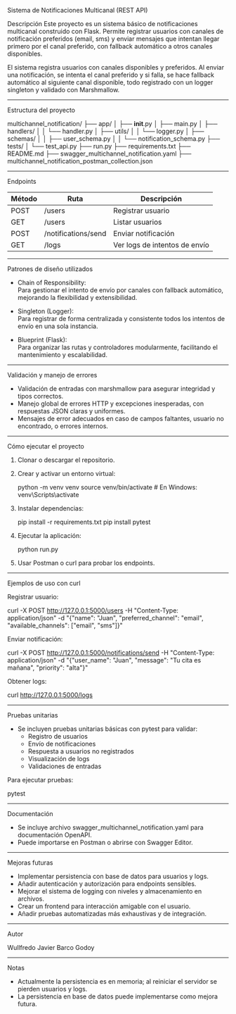 Sistema de Notificaciones Multicanal (REST API)

Descripción
Este proyecto es un sistema básico de notificaciones multicanal construido con Flask. Permite registrar usuarios con canales de notificación preferidos (email, sms) y enviar mensajes que intentan llegar primero por el canal preferido, con fallback automático a otros canales disponibles.

El sistema registra usuarios con canales disponibles y preferidos. Al enviar una notificación, se intenta el canal preferido y si falla, se hace fallback automático al siguiente canal disponible, todo registrado con un logger singleton y validado con Marshmallow.

---

Estructura del proyecto

multichannel_notification/
├── app/
│   ├── __init__.py
│   ├── main.py
│   ├── handlers/
│   │   └── handler.py
│   ├── utils/
│   │   └── logger.py
│   ├── schemas/
│   │   ├── user_schema.py
│   │   └── notification_schema.py
├── tests/
│   └── test_api.py
├── run.py
├── requirements.txt
├── README.md
├── swagger_multichannel_notification.yaml
├── multichannel_notification_postman_collection.json

---

Endpoints

Método | Ruta                  | Descripción
-------|-----------------------|-------------------------------
POST   | /users                | Registrar usuario
GET    | /users                | Listar usuarios
POST   | /notifications/send   | Enviar notificación
GET    | /logs                 | Ver logs de intentos de envío

---

Patrones de diseño utilizados

- Chain of Responsibility:  
  Para gestionar el intento de envío por canales con fallback automático, mejorando la flexibilidad y extensibilidad.

- Singleton (Logger):  
  Para registrar de forma centralizada y consistente todos los intentos de envío en una sola instancia.

- Blueprint (Flask):  
  Para organizar las rutas y controladores modularmente, facilitando el mantenimiento y escalabilidad.

---

Validación y manejo de errores

- Validación de entradas con marshmallow para asegurar integridad y tipos correctos.  
- Manejo global de errores HTTP y excepciones inesperadas, con respuestas JSON claras y uniformes.  
- Mensajes de error adecuados en caso de campos faltantes, usuario no encontrado, o errores internos.

---

Cómo ejecutar el proyecto

1. Clonar o descargar el repositorio.  
2. Crear y activar un entorno virtual:

   python -m venv venv
   source venv/bin/activate   # En Windows: venv\Scripts\activate

3. Instalar dependencias:

   pip install -r requirements.txt
   pip install pytest

4. Ejecutar la aplicación:

   python run.py

5. Usar Postman o curl para probar los endpoints.

---

Ejemplos de uso con curl

Registrar usuario:

curl -X POST http://127.0.0.1:5000/users -H "Content-Type: application/json" -d "{\"name\": \"Juan\", \"preferred_channel\": \"email\", \"available_channels\": [\"email\", \"sms\"]}"

Enviar notificación:

curl -X POST http://127.0.0.1:5000/notifications/send -H "Content-Type: application/json" -d "{\"user_name\": \"Juan\", \"message\": \"Tu cita es mañana\", \"priority\": \"alta\"}"

Obtener logs:

curl http://127.0.0.1:5000/logs

---

Pruebas unitarias

- Se incluyen pruebas unitarias básicas con pytest para validar:  
  - Registro de usuarios  
  - Envío de notificaciones  
  - Respuesta a usuarios no registrados  
  - Visualización de logs  
  - Validaciones de entradas

Para ejecutar pruebas:

   pytest

---

Documentación

- Se incluye archivo swagger_multichannel_notification.yaml para documentación OpenAPI.  
- Puede importarse en Postman o abrirse con Swagger Editor.

---

Mejoras futuras

- Implementar persistencia con base de datos para usuarios y logs.  
- Añadir autenticación y autorización para endpoints sensibles.  
- Mejorar el sistema de logging con niveles y almacenamiento en archivos.  
- Crear un frontend para interacción amigable con el usuario.  
- Añadir pruebas automatizadas más exhaustivas y de integración.

---

Autor

Wullfredo Javier Barco Godoy

---

Notas

- Actualmente la persistencia es en memoria; al reiniciar el servidor se pierden usuarios y logs.  
- La persistencia en base de datos puede implementarse como mejora futura.
